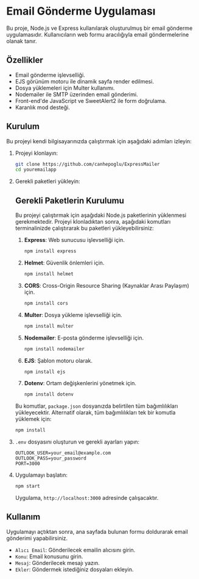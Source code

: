 # Email Gönderme Uygulaması

Bu proje, Node.js ve Express kullanılarak oluşturulmuş bir email gönderme uygulamasıdır. Kullanıcıların web formu aracılığıyla email göndermelerine olanak tanır.

## Özellikler

- Email gönderme işlevselliği.
- EJS görünüm motoru ile dinamik sayfa render edilmesi.
- Dosya yüklemeleri için Multer kullanımı.
- Nodemailer ile SMTP üzerinden email gönderimi.
- Front-end'de JavaScript ve SweetAlert2 ile form doğrulama.
- Karanlık mod desteği.

## Kurulum

Bu projeyi kendi bilgisayarınızda çalıştırmak için aşağıdaki adımları izleyin:

1. Projeyi klonlayın:

    ```bash
    git clone https://github.com/canhepoglu/ExpressMailer
    cd youremailapp
    ```

2. Gerekli paketleri yükleyin:

      ## Gerekli Paketlerin Kurulumu
      
      Bu projeyi çalıştırmak için aşağıdaki Node.js paketlerinin yüklenmesi gerekmektedir. Projeyi klonladıktan sonra, aşağıdaki komutları terminalinizde çalıştırarak bu paketleri yükleyebilirsiniz:
      
      1. **Express**: Web sunucusu işlevselliği için.
      
          ```bash
          npm install express
          ```
      
      2. **Helmet**: Güvenlik önlemleri için.
      
          ```bash
          npm install helmet
          ```
      
      3. **CORS**: Cross-Origin Resource Sharing (Kaynaklar Arası Paylaşım) için.
      
          ```bash
          npm install cors
          ```
      
      4. **Multer**: Dosya yükleme işlevselliği için.
      
          ```bash
          npm install multer
          ```
      
      5. **Nodemailer**: E-posta gönderme işlevselliği için.
      
          ```bash
          npm install nodemailer
          ```
      
      6. **EJS**: Şablon motoru olarak.
      
          ```bash
          npm install ejs
          ```
      
      7. **Dotenv**: Ortam değişkenlerini yönetmek için.
      
          ```bash
          npm install dotenv
          ```
      
      Bu komutlar, `package.json` dosyanızda belirtilen tüm bağımlılıkları yükleyecektir. Alternatif olarak, tüm bağımlılıkları tek bir komutla yüklemek için:
      
      ```bash
      npm install


3. `.env` dosyasını oluşturun ve gerekli ayarları yapın:

    ```
    OUTLOOK_USER=your_email@example.com
    OUTLOOK_PASS=your_password
    PORT=3000
    ```

4. Uygulamayı başlatın:

    ```bash
    npm start
    ```

    Uygulama, `http://localhost:3000` adresinde çalışacaktır.

## Kullanım

Uygulamayı açtıktan sonra, ana sayfada bulunan formu doldurarak email gönderimi yapabilirsiniz.

- `Alıcı Email`: Gönderilecek emailin alıcısını girin.
- `Konu`: Email konusunu girin.
- `Mesaj`: Gönderilecek mesajı yazın.
- `Ekler`: Göndermek istediğiniz dosyaları ekleyin.
